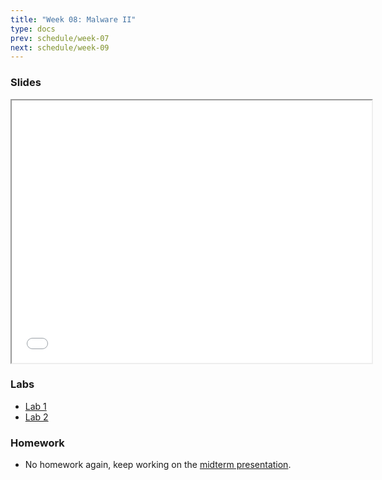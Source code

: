 ```yaml
---
title: "Week 08: Malware II"
type: docs
prev: schedule/week-07
next: schedule/week-09
---
```


### Slides

<iframe src="/404.html" width="576" height="420"></iframe>

### Labs

- [Lab 1](lab-1/)
- [Lab 2](lab-2/)

### Homework

- No homework again, keep working on the
  [midterm presentation](/schedule/week-07/midterm).
